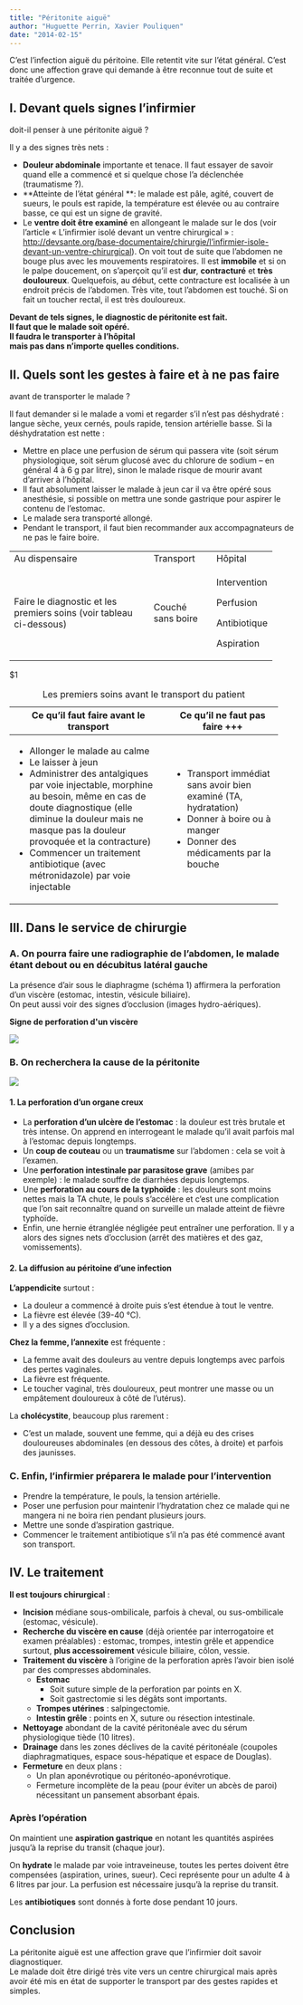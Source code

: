 ```yaml
---
title: "Péritonite aiguë"
author: "Huguette Perrin, Xavier Pouliquen"
date: "2014-02-15"
---
```


<div class="teaser"><p>C’est l’infection aiguë du péritoine. Elle retentit vite sur l’état général. C’est donc une affection grave qui demande à être reconnue tout de suite et traitée d’urgence.</p></div>

## I. Devant quels signes l’infirmier

doit-il penser à une péritonite aiguë ?

Il y a des signes très nets :

- **Douleur abdominale** importante et tenace. Il faut essayer de savoir quand elle a commencé et si quelque chose l’a déclenchée (traumatisme ?).
- **Atteinte de l’état général **: le malade est pâle, agité, couvert de sueurs, le pouls est rapide, la température est élevée ou au contraire basse, ce qui est un signe de gravité.
- Le **ventre doit être examiné** en allongeant le malade sur le dos (voir l’article « L’infirmier isolé devant un ventre chirurgical » : <http://devsante.org/base-documentaire/chirurgie/l’infirmier-isole-devant-un-ventre-chirurgical>). On voit tout de suite que l’abdomen ne bouge plus avec les mouvements respiratoires. Il est **immobile** et si on le palpe doucement, on s’aperçoit qu’il est **dur**, **contracturé** et **très douloureux**. Quelquefois, au début, cette contracture est localisée à un endroit précis de l’abdomen. Très vite, tout l’abdomen est touché. Si on fait un toucher rectal, il est très douloureux.

**Devant de tels signes, le diagnostic de péritonite est fait.  
Il faut que le malade soit opéré.  
Il faudra le transporter à l’hôpital  
mais pas dans n’importe quelles conditions.**

## II. Quels sont les gestes à faire et à ne pas faire

avant de transporter le malade ?

Il faut demander si le malade a vomi et regarder s’il n’est pas déshydraté : langue sèche, yeux cernés, pouls rapide, tension artérielle basse. Si la déshydratation est nette :

- Mettre en place une perfusion de sérum qui passera vite (soit sérum physiologique, soit sérum glucosé avec du chlorure de sodium – en général 4 à 6 g par litre), sinon le malade risque de mourir avant d’arriver à l’hôpital.
- Il faut absolument laisser le malade à jeun car il va être opéré sous anesthésie, si possible on mettra une sonde gastrique pour aspirer le contenu de l’estomac.
- Le malade sera transporté allongé.
- Pendant le transport, il faut bien recommander aux accompagnateurs de ne pas le faire boire.

<table>

<tbody>

<tr>

<td style="width:231px">Au dispensaire</td>

<td style="width:95px">Transport</td>

<td style="width:85px">Hôpital</td>

</tr>

<tr>

<td style="width:231px">Faire le diagnostic et  
les premiers soins (voir tableau ci-dessous)</td>

<td style="width:95px">Couché sans boire</td>

<td style="width:85px">

Intervention

Perfusion

Antibiotique

Aspiration</td>

</tr>

</tbody>

</table>

\$1<table>

<caption>Les premiers soins avant le transport du patient</caption>

<thead>

<tr>

<th scope="col" style="width:259px">Ce qu’il faut faire avant le transport</th>

<th scope="col" style="width:176px">Ce qu’il ne faut pas faire +++</th>

</tr>

</thead>

<tbody>

<tr>

<td style="width:263px"><ul><li>Allonger le malade au calme</li><li>Le laisser à jeun</li><li>Administrer des antalgiques par voie injectable, morphine au besoin, même en cas de doute diagnostique (elle diminue la douleur mais ne masque pas la douleur provoquée et la contracture)</li><li>Commencer un traitement antibiotique (avec métronidazole) par voie injectable</li></ul></td>

<td style="width:180px"><ul><li>Transport immédiat sans avoir bien examiné (TA, hydratation)</li><li>Donner à boire ou à manger</li><li>Donner des médicaments par la bouche</li></ul></td>

</tr>

</tbody>

</table>

## III. Dans le service de chirurgie

### A. On pourra faire une radiographie de l’abdomen, le malade étant debout ou en décubitus latéral gauche

La présence d’air sous le diaphragme (schéma 1) affirmera la perforation d’un viscère (estomac, intestin, vésicule biliaire).  
On peut aussi voir des signes d’occlusion (images hydro-aériques).

**Signe de perforation d'un viscère**

![](image002-2.gif)

### B. On recherchera la cause de la péritonite

![](image004.gif)

#### 1. La perforation d’un organe creux

- La **perforation d’un ulcère de l’estomac** : la douleur est très brutale et très intense. On apprend en interrogeant le malade qu’il avait parfois mal à l’estomac depuis longtemps.
- Un **coup de couteau** ou un **traumatisme** sur l’abdomen : cela se voit à l’examen.
- Une **perforation intestinale par parasitose grave** (amibes par exemple) : le malade souffre de diarrhées depuis longtemps.
- Une **perforation au cours de la typhoïde** : les douleurs sont moins nettes mais la TA chute, le pouls s’accélère et c’est une complication que l’on sait reconnaître quand on surveille un malade atteint de fièvre typhoïde.
- Enfin, une hernie étranglée négligée peut entraîner une perforation. Il y a alors des signes nets d’occlusion (arrêt des matières et des gaz, vomissements).

#### 2. La diffusion au péritoine d’une infection

**L’appendicite** surtout :

- La douleur a commencé à droite puis s’est étendue à tout le ventre.
- La fièvre est élevée (39-40 °C).
- Il y a des signes d’occlusion.

**Chez la femme, l’annexite** est fréquente :

- La femme avait des douleurs au ventre depuis longtemps avec parfois des pertes vaginales.
- La fièvre est fréquente.
- Le toucher vaginal, très douloureux, peut montrer une masse ou un empâtement douloureux à côté de l’utérus).

La **cholécystite**, beaucoup plus rarement :

- C’est un malade, souvent une femme, qui a déjà eu des crises douloureuses abdominales (en dessous des côtes, à droite) et parfois des jaunisses.

### C. Enfin, l’infirmier préparera le malade pour l’intervention 

- Prendre la température, le pouls, la tension artérielle.
- Poser une perfusion pour maintenir l’hydratation chez ce malade qui ne mangera ni ne boira rien pendant plusieurs jours.
- Mettre une sonde d’aspiration gastrique.
- Commencer le traitement antibiotique s’il n’a pas été commencé avant son transport.

## IV. Le traitement

**Il est toujours chirurgical** : 

- **Incision** médiane sous-ombilicale, parfois à cheval, ou sus-ombilicale (estomac, vésicule).
- **Recherche du viscère en cause** (déjà orientée par interrogatoire et examen préalables) : estomac, trompes, intestin grêle et appendice surtout, **plus accessoirement** vésicule biliaire, côlon, vessie.
- **Traitement du viscère** à l’origine de la perforation après l’avoir bien isolé par des compresses abdominales.
  - ​**Estomac**
    - ​Soit suture simple de la perforation par points en X.
    - Soit gastrectomie si les dégâts sont importants.
  - **​Trompes utérines** : salpingectomie.
  - **Intestin grêle** : points en X, suture ou résection intestinale.
- **Nettoyage** abondant de la cavité péritonéale avec du sérum physiologique tiède (10 litres).
- **Drainage** dans les zones déclives de la cavité péritonéale (coupoles diaphragmatiques, espace sous-hépatique et espace de Douglas).
- **Fermeture** en deux plans : 
  - Un plan aponévrotique ou péritonéo-aponévrotique.
  - Fermeture incomplète de la peau (pour éviter un abcès de paroi) nécessitant un pansement absorbant épais.

### Après l’opération

On maintient une **aspiration gastrique** en notant les quantités aspirées jusqu’à la reprise du transit (chaque jour).

On **hydrate** le malade par voie intraveineuse, toutes les pertes doivent être compensées (aspiration, urines, sueur). Ceci représente pour un adulte 4 à 6 litres par jour. La perfusion est nécessaire jusqu’à la reprise du transit.

Les **antibiotiques** sont donnés à forte dose pendant 10 jours.

## Conclusion

La péritonite aiguë est une affection grave que l’infirmier doit savoir diagnostiquer.  
Le malade doit être dirigé très vite vers un centre chirurgical mais après avoir été mis en état de supporter le transport par des gestes rapides et simples.
